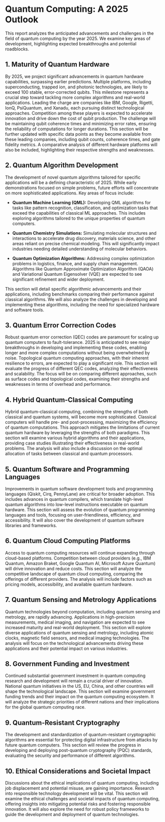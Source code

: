 # Quantum Computing: A 2025 Outlook

This report analyzes the anticipated advancements and challenges in the field of quantum computing by the year 2025.  We examine key areas of development, highlighting expected breakthroughs and potential roadblocks.


## 1. Maturity of Quantum Hardware

By 2025, we project significant advancements in quantum hardware capabilities, surpassing earlier predictions.  Multiple platforms, including superconducting, trapped ion, and photonic technologies, are likely to exceed 100 stable, error-corrected qubits. This milestone represents a crucial step toward tackling more complex algorithms and real-world applications.  Leading the charge are companies like IBM, Google, Rigetti, IonQ, PsiQuantum, and Xanadu, each pursuing distinct technological approaches.  Competition among these players is expected to accelerate innovation and drive down the cost of qubit production.  The challenge will be maintaining qubit coherence times and minimizing error rates, ensuring the reliability of computations for longer durations.  This section will be further updated with specific data points as they become available from these leading companies, including qubit counts, coherence times, and gate fidelity metrics.  A comparative analysis of different hardware platforms will also be included, highlighting their respective strengths and weaknesses.


## 2. Quantum Algorithm Development

The development of novel quantum algorithms tailored for specific applications will be a defining characteristic of 2025.  While early demonstrations focused on simple problems, future efforts will concentrate on more sophisticated applications.  Key areas of focus include:

* **Quantum Machine Learning (QML):**  Developing QML algorithms for tasks like pattern recognition, classification, and optimization tasks that exceed the capabilities of classical ML approaches.  This includes exploring algorithms tailored to the unique properties of quantum computers.

* **Quantum Chemistry Simulations:**  Simulating molecular structures and interactions to accelerate drug discovery, materials science, and other areas reliant on precise chemical modeling.  This will significantly impact industries needing detailed understanding of molecular behaviors.

* **Quantum Optimization Algorithms:**  Addressing complex optimization problems in logistics, finance, and supply chain management.  Algorithms like Quantum Approximate Optimization Algorithm (QAOA) and Variational Quantum Eigensolver (VQE) are expected to see significant refinement and wider deployment.

This section will detail specific algorithmic advancements and their applications, including benchmarks comparing their performance against classical algorithms.  We will also analyze the challenges in developing and implementing these algorithms, including the need for specialized hardware and software tools.


## 3. Quantum Error Correction Codes

Robust quantum error correction (QEC) codes are paramount for scaling up quantum computers to fault-tolerance.  2025 is anticipated to see major breakthroughs in developing and implementing these codes, enabling longer and more complex computations without being overwhelmed by noise.  Topological quantum computing approaches, with their inherent resilience to errors, are expected to play a significant role.  This section will evaluate the progress of different QEC codes, analyzing their effectiveness and scalability.  The focus will be on comparing different approaches, such as surface codes and topological codes, examining their strengths and weaknesses in terms of overhead and performance.


## 4. Hybrid Quantum-Classical Computing

Hybrid quantum-classical computing, combining the strengths of both classical and quantum systems, will become more sophisticated.  Classical computers will handle pre- and post-processing, maximizing the efficiency of quantum computations. This approach mitigates the limitations of current quantum hardware by leveraging the strengths of both paradigms.  This section will examine various hybrid algorithms and their applications, providing case studies illustrating their effectiveness in real-world problems.  The analysis will also include a discussion on the optimal allocation of tasks between classical and quantum processors.


## 5. Quantum Software and Programming Languages

Improvements in quantum software development tools and programming languages (Qiskit, Cirq, PennyLane) are critical for broader adoption.  This includes advances in quantum compilers, which translate high-level quantum algorithms into low-level instructions executable on quantum hardware.  This section will assess the evolution of quantum programming languages and tools, focusing on user-friendliness, efficiency, and accessibility.  It will also cover the development of quantum software libraries and frameworks.


## 6. Quantum Cloud Computing Platforms

Access to quantum computing resources will continue expanding through cloud-based platforms.  Competition between cloud providers (e.g., IBM Quantum, Amazon Braket, Google Quantum AI, Microsoft Azure Quantum) will drive innovation and reduce costs.  This section will analyze the competitive landscape of quantum cloud computing, comparing the offerings of different providers.  The analysis will include factors such as pricing models, accessibility, and available quantum hardware.


## 7. Quantum Sensing and Metrology Applications

Quantum technologies beyond computation, including quantum sensing and metrology, are rapidly advancing.  Applications in high-precision measurements, medical imaging, and navigation are expected to see increased maturity and real-world deployment.  This section will explore diverse applications of quantum sensing and metrology, including atomic clocks, magnetic field sensors, and medical imaging technologies.  The analysis will focus on the technological advancements driving these applications and their potential impact on various industries.


## 8. Government Funding and Investment

Continued substantial government investment in quantum computing research and development will remain a crucial driver of innovation.  National quantum initiatives in the US, EU, China, and other countries will shape the technological landscape.  This section will examine government funding trends and their impact on the quantum computing ecosystem.  It will analyze the strategic priorities of different nations and their implications for the global quantum computing race.


## 9. Quantum-Resistant Cryptography

The development and standardization of quantum-resistant cryptographic algorithms are essential for protecting digital infrastructure from attacks by future quantum computers.  This section will review the progress in developing and deploying post-quantum cryptography (PQC) standards, evaluating the security and performance of different algorithms.


## 10. Ethical Considerations and Societal Impact

Discussions about the ethical implications of quantum computing, including job displacement and potential misuse, are gaining importance.  Research into responsible technology development will be vital.  This section will examine the ethical challenges and societal impacts of quantum computing, offering insights into mitigating potential risks and fostering responsible innovation.  It will also explore the need for robust policy frameworks to guide the development and deployment of quantum technologies.